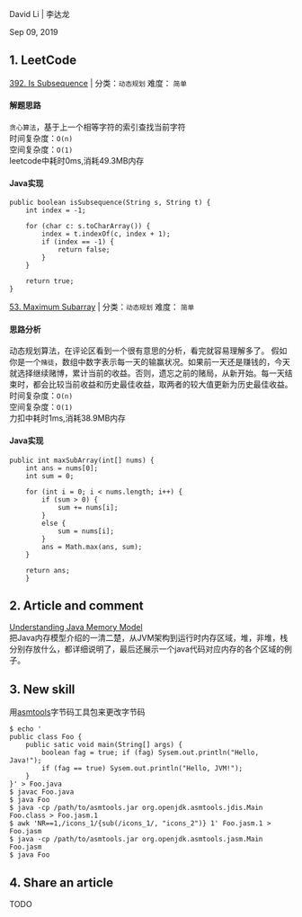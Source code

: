 David Li | 李达龙

Sep 09, 2019

## 1. LeetCode

[392. Is Subsequence](https://leetcode.com/problems/is-subsequence/) | 分类：`动态规划`   难度： `简单`

#### 解题思路
`贪心算法`，基于上一个相等字符的索引查找当前字符  
时间复杂度：`O(n)`  
空间复杂度：`O(1)`  
leetcode中耗时0ms,消耗49.3MB内存

#### Java实现
```
public boolean isSubsequence(String s, String t) {
    int index = -1;
    
    for (char c: s.toCharArray()) {
        index = t.indexOf(c, index + 1);
        if (index == -1) {
            return false;
        }
    }
    
    return true;
}
```
[53. Maximum Subarray](https://leetcode-cn.com/problems/maximum-subarray/)  | 分类：`动态规划`   难度： `简单`
#### 思路分析
动态规划算法，在评论区看到一个很有意思的分析，看完就容易理解多了。
假如你是一个`赌徒`，数组中数字表示每一天的输赢状况。如果前一天还是赚钱的，今天就选择继续赌博，累计当前的收益。否则，遗忘之前的赌局，从新开始。每一天结束时，都会比较当前收益和历史最佳收益，取两者的较大值更新为历史最佳收益。  
时间复杂度：`O(n)`  
空间复杂度：`O(1)`  
力扣中耗时1ms,消耗38.9MB内存  

#### Java实现
```
public int maxSubArray(int[] nums) {
    int ans = nums[0];
    int sum = 0;

    for (int i = 0; i < nums.length; i++) {
        if (sum > 0) {
            sum += nums[i];
        }
        else {
            sum = nums[i];
        }
        ans = Math.max(ans, sum);
    }

    return ans;
    }
```
## 2. Article and comment  
[Understanding Java Memory Model](https://medium.com/platform-engineer/understanding-java-memory-model-1d0863f6d973)  
把Java内存模型介绍的一清二楚，从JVM架构到运行时内存区域，堆，非堆，栈分别存放什么，都详细说明了，最后还展示一个java代码对应内存的各个区域的例子。

## 3. New skill
用[asmtools](https://wiki.openjdk.java.net/display/CodeTools/asmtools)字节码工具包来更改字节码
```
$ echo '
public class Foo {
    public satic void main(String[] args) { 
        boolean fag = true; if (fag) Sysem.out.println("Hello, Java!"); 
        if (fag == true) Sysem.out.println("Hello, JVM!"); 
    }
}' > Foo.java
$ javac Foo.java
$ java Foo
$ java -cp /path/to/asmtools.jar org.openjdk.asmtools.jdis.Main Foo.class > Foo.jasm.1
$ awk 'NR==1,/icons_1/{sub(/icons_1/, "icons_2")} 1' Foo.jasm.1 > Foo.jasm
$ java -cp /path/to/asmtools.jar org.openjdk.asmtools.jasm.Main Foo.jasm
$ java Foo
```
## 4. Share an article
TODO
